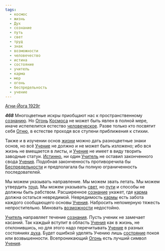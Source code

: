 ```yaml
---
tags:
  - космос
  - жизнь
  - Дух
  - сознание
  - путь
  - свет
  - труд
  - знак
  - возможности
  - человечество
  - истина
  - состояние
  - учитель
  - карма
  - мер
  - огонь
  - беспредельность
  - учение
---
```


[Агни-Йога 1929г](https://127.0.0.1:4002/agni/1929)

___468___
Многоцветные искры приобщают нас к пространственному [сознанию](../../../tags/#[сознание](../../../tags/#сознание)). Но [Огонь](../../../tags/#огонь) [Космоса](../../../tags/#космос) не может быть явлен в полной мере, иначе испепелится естество [человеческое](../../../tags/#человечество). Разве только кто посвятит себя [Огню](../../../tags/#огонь), в естестве проходя все ступени приближения к стихии.   

Также и в изучении основ [жизни](../../../tags/#жизнь) можно дать разноцветные знаки основ, но всё [Учение](../../../tags/#учение) не должно и не может быть изложено; ибо вся жизнь не вмещается в листы, и [Учение](../../../tags/#учение) не имеет в виду творить заводные статуи. [Истинно](../../../tags/#истина), ни один [Учитель](../../../tags/#учитель) не оставил законченного свода [Учения](../../../tags/#учение). Подобная законченность противоречила бы [Беспредельности](../../../tags/#беспредельность) и предполагала бы полную ограниченность последователей.   

Мы можем указывать направление. Мы можем звать летать. Мы можем утвердить [труд](../../../tags/#труд). Мы можем указывать [свет](../../../tags/#свет), но [пути](../../../tags/#путь) и способы не должны быть рабством. Расширенное [сознание](../../../tags/#сознание) укажет, где [карма](../../../tags/#карма) должна остаться невредимой. Невредимость [кармы](../../../tags/#карма) есть забота каждого сообщающего основы [Учения](../../../tags/#учение). Набросить непомерную тяжесть непростительно. Миновать [возможности](../../../tags/#возможности) недостойно.   

[Учитель](../../../tags/#учитель) направляет течение [сознания](../../../tags/#сознание). Пусть ученик не замечает касаний. Так каждый вступит в область [Учения](../../../tags/#учение) как в жизнь, не отклонившись, но для этого надо перечитывать [Учение](../../../tags/#учение) в разных состояниях [духа](../../../tags/#Дух). Будет ошибкой уделять Учению лишь [состояние](../../../tags/#состояние) покоя или возвышенности. Всепроникающий [Огонь](../../../tags/#огонь) есть лучший символ [Учения](../../../tags/#учение).